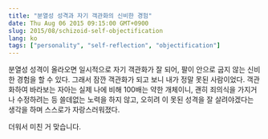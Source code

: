 ```yaml
---
title: "분열성 성격과 자기 객관화의 신비한 경험"
date: Thu Aug 06 2015 09:15:00 GMT+0900
slug: 2015/08/schizoid-self-objectification
lang: ko
tags: ["personality", "self-reflection", "objectification"]
---
```

분열성 성격이 올라오면 일시적으로 자기 객관화가 잘 되어, 팔이 안으로 굽지 않는 신비한 경험을 할 수 있다. 그래서 잠깐 객관화가 되고 보니 내가 정말 못된 사람이었다. 객관화하여 바라보는 자아는 실제 나에 비해 100배는 약한 개체이니, 괜히 죄의식을 가지거나 수정하려는 등 쓸데없는 노력을 하지 않고, 오히려 이 못된 성격을 잘 살려야겠다는 생각을 하며 스스로가 자랑스러워졌다.

더워서 미친 거 맞습니다.
